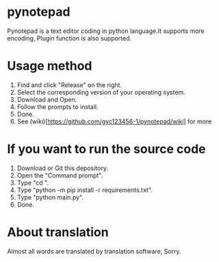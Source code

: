 # pynotepad

Pynotepad is a text editor coding in python language.It supports more encoding, Plugin function is also supported.

# Usage method
1. Find and click "Release" on the right.
2. Select the corresponding version of your operating system.
3. Download and Open.
4. Follow the prompts to install.
5. Done.
6. See (wiki)[https://github.com/gyc123456-1/pynotepad/wiki] for more

# If you want to run the source code
1. Download or Git this depository.
2. Open the "Command prompt".
3. Type "cd <your folder>".
4. Type "python -m pip install -r requirements.txt".
5. Type "python main.py".
6. Done.

# About translation
Almost all words are translated by translation software, Sorry.
